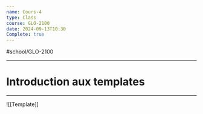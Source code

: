 ```yaml
---
name: Cours-4
type: Class
course: GLO-2100
date: 2024-09-13T10:30
Complete: true
---
```

#school/GLO-2100 
***

# Introduction aux templates
---
![[Template]]